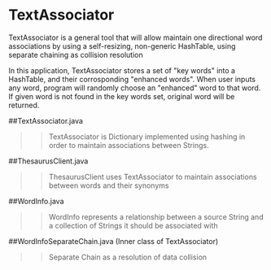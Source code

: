 # TextAssociator
TextAssociator is a general tool that will allow maintain one directional word associations by using a self-resizing,
non-generic HashTable, using separate chaining as collision resolution

In this application, TextAssociator stores a set of "key words" into a HashTable, and their corrosponding "enhanced words". When user inputs any word, program will randomly choose an "enhanced" word to that word. If given word is not found in the key words set, original word will be returned.

##TextAssociator.java 
>>TextAssociator is Dictionary implemented using hashing in order to maintain associations between Strings. 

##ThesaurusClient.java
>>ThesaurusClient uses TextAssociator to maintain associations between words and their synonyms

##WordInfo.java
>>WordInfo represents a relationship between a source String and a collection of Strings it should be  associated with

##WordInfoSeparateChain.java (Inner class of TextAssociator)
>>Separate Chain as a resolution of data collision
